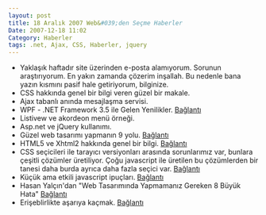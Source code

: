 ```yaml
---
layout: post
title: 18 Aralık 2007 Web&#039;den Seçme Haberler
Date: 2007-12-18 11:02
Category: Haberler
tags: .net, Ajax, CSS, Haberler, jquery
---
```


-   Yaklaşık haftadır site üzerinden e-posta alamıyorum. Sorunun
    araştırıyorum. En yakın zamanda çözerim inşallah. Bu nedenle bana
    yazın kısmını pasif hale getiriyorum, bilginize.
-   CSS hakkında genel bir bilgi veren güzel bir makale.
-   Ajax tabanlı anında mesajlaşma servisi.
-   WPF - .NET Framework 3.5 ile Gelen Yenilikler. [Bağlantı][2]
-   Listivew ve akordeon menü örneği. 
-   Asp.net ve jQuery kullanımı. 
-   Güzel web tasarımı yapmanın 9 yolu. [Bağlantı][5]
-   HTML5 ve Xhtml2 hakkında genel bir bilgi. [Bağlantı][6]
-   CSS seçicileri ile tarayıcı versiyonları arasında sorunlarımız var,
    bunlara çeşitli çözümler üretiliyor. Çoğu javascript ile üretilen bu
    çözümlerden bir tanesi daha burda ayrıca daha fazla seçici var.
    [Bağlantı][7]
-   Küçük ama etkili javascript ipuçları. [Bağlantı][8]
-   Hasan Yalçın'dan "Web Tasarımında Yapmamanız Gereken 8 Büyük Hata"
    [Bağlantı][9]
-   Erişeblirlikte aşarıya kaçmak. [Bağlantı][10]


  [2]: http://www.csharpnedir.com/makalegoster.asp?Mid=816
    "WPF .net 3.5"
  [5]: http://psdtuts.com/designing-tutorials/9-essential-principles-for-good-web-design/
    "9 öneri"
  [6]: http://www.ibm.com/developerworks/web/library/x-html5xhtml2.html?S_TACT=105AGX08&S_CMP=EDU
    "html5 ve xhtml2"
  [7]: http://www.robertnyman.com/2007/12/17/domassistant-25-released-css-selector-support-new-ajax-methods-and-more-goodies-added/
    "Çok fazla seçici"
  [8]: http://www.phazm.com/notes/javascript/easy-as-pie-unobtrusive-javascript/
    "javascript ipuçları"
  [9]: http://www.hasanyalcin.com/?p=360 "8 büyük hata"
  [10]: http://www.456bereastreet.com/archive/200712/overdoing_accessibility/
    "Erişeblirlikte aşarılık"
